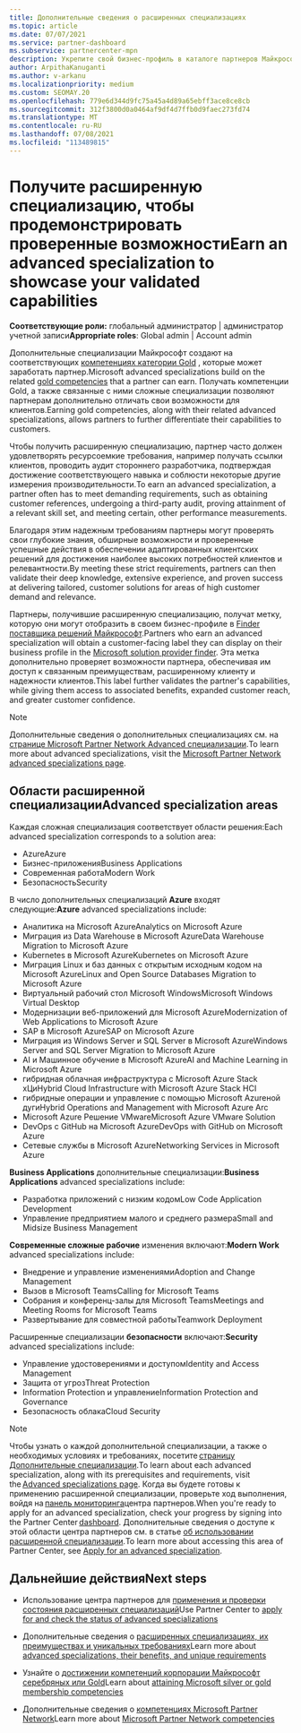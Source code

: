 ```yaml
---
title: Дополнительные сведения о расширенных специализациях
ms.topic: article
ms.date: 07/07/2021
ms.service: partner-dashboard
ms.subservice: partnercenter-mpn
description: Укрепите свой бизнес-профиль в каталоге партнеров Майкрософт. Узнайте о расширенных специализациях, которые можно достичь с помощью имеющихся компетенций Gold и серебряных.
author: ArpithaKanuganti
ms.author: v-arkanu
ms.localizationpriority: medium
ms.custom: SEOMAY.20
ms.openlocfilehash: 779e6d344d9fc75a45a4d89a65ebff3ace8ce8cb
ms.sourcegitcommit: 312f3800d0a0464af9df4d7ffb0d9faec273fd74
ms.translationtype: MT
ms.contentlocale: ru-RU
ms.lasthandoff: 07/08/2021
ms.locfileid: "113489815"
---
```

# <a name="earn-an-advanced-specialization-to-showcase-your-validated-capabilities"></a><span data-ttu-id="5f844-104">Получите расширенную специализацию, чтобы продемонстрировать проверенные возможности</span><span class="sxs-lookup"><span data-stu-id="5f844-104">Earn an advanced specialization to showcase your validated capabilities</span></span>

<span data-ttu-id="5f844-105">**Соответствующие роли:** глобальный администратор | администратор учетной записи</span><span class="sxs-lookup"><span data-stu-id="5f844-105">**Appropriate roles**: Global admin | Account admin</span></span>

<span data-ttu-id="5f844-106">Дополнительные специализации Майкрософт создают на соответствующих [компетенциях категории Gold](learn-about-competencies.md) , которые может заработать партнер.</span><span class="sxs-lookup"><span data-stu-id="5f844-106">Microsoft advanced specializations build on the related [gold competencies](learn-about-competencies.md) that a partner can earn.</span></span> <span data-ttu-id="5f844-107">Получать компетенции Gold, а также связанные с ними сложные специализации позволяют партнерам дополнительно отличать свои возможности для клиентов.</span><span class="sxs-lookup"><span data-stu-id="5f844-107">Earning gold competencies, along with their related advanced specializations, allows partners to further differentiate their capabilities to customers.</span></span>

<span data-ttu-id="5f844-108">Чтобы получить расширенную специализацию, партнер часто должен удовлетворять ресурсоемкие требования, например получать ссылки клиентов, проводить аудит стороннего разработчика, подтверждая достижение соответствующего навыка и соблюсти некоторые другие измерения производительности.</span><span class="sxs-lookup"><span data-stu-id="5f844-108">To earn an advanced specialization, a partner often has to meet demanding requirements, such as obtaining customer references, undergoing a third-party audit, proving attainment of a relevant skill set, and meeting certain, other performance measurements.</span></span>

<span data-ttu-id="5f844-109">Благодаря этим надежным требованиям партнеры могут проверять свои глубокие знания, обширные возможности и проверенные успешные действия в обеспечении адаптированных клиентских решений для достижения наиболее высоких потребностей клиентов и релевантности.</span><span class="sxs-lookup"><span data-stu-id="5f844-109">By meeting these strict requirements, partners can then validate their deep knowledge, extensive experience, and proven success at delivering tailored, customer solutions for areas of high customer demand and relevance.</span></span>

<span data-ttu-id="5f844-110">Партнеры, получившие расширенную специализацию, получат метку, которую они могут отобразить в своем бизнес-профиле в [Finder поставщика решений Майкрософт](https://www.microsoft.com/solution-providers/home).</span><span class="sxs-lookup"><span data-stu-id="5f844-110">Partners who earn an advanced specialization will obtain a customer-facing label they can display on their business profile in the [Microsoft solution provider finder](https://www.microsoft.com/solution-providers/home).</span></span> <span data-ttu-id="5f844-111">Эта метка дополнительно проверяет возможности партнера, обеспечивая им доступ к связанным преимуществам, расширенному клиенту и надежности клиентов.</span><span class="sxs-lookup"><span data-stu-id="5f844-111">This label further validates the partner's capabilities, while giving them access to associated benefits, expanded customer reach, and greater customer confidence.</span></span>

> [!NOTE]
> <span data-ttu-id="5f844-112">Дополнительные сведения о дополнительных специализациях см. на [странице Microsoft Partner Network Advanced специализации](https://partner.microsoft.com/membership/advanced-specialization).</span><span class="sxs-lookup"><span data-stu-id="5f844-112">To learn more about advanced specializations, visit the [Microsoft Partner Network advanced specializations page](https://partner.microsoft.com/membership/advanced-specialization).</span></span>

## <a name="advanced-specialization-areas"></a><span data-ttu-id="5f844-113">Области расширенной специализации</span><span class="sxs-lookup"><span data-stu-id="5f844-113">Advanced specialization areas</span></span>

<span data-ttu-id="5f844-114">Каждая сложная специализация соответствует области решения:</span><span class="sxs-lookup"><span data-stu-id="5f844-114">Each advanced specialization corresponds to a solution area:</span></span>

- <span data-ttu-id="5f844-115">Azure</span><span class="sxs-lookup"><span data-stu-id="5f844-115">Azure</span></span>
- <span data-ttu-id="5f844-116">Бизнес-приложения</span><span class="sxs-lookup"><span data-stu-id="5f844-116">Business Applications</span></span>
- <span data-ttu-id="5f844-117">Современная работа</span><span class="sxs-lookup"><span data-stu-id="5f844-117">Modern Work</span></span>
- <span data-ttu-id="5f844-118">Безопасность</span><span class="sxs-lookup"><span data-stu-id="5f844-118">Security</span></span>

<span data-ttu-id="5f844-119">В число дополнительных специализаций **Azure** входят следующие:</span><span class="sxs-lookup"><span data-stu-id="5f844-119">**Azure** advanced specializations include:</span></span>

- <span data-ttu-id="5f844-120">Аналитика на Microsoft Azure</span><span class="sxs-lookup"><span data-stu-id="5f844-120">Analytics on Microsoft Azure</span></span>
- <span data-ttu-id="5f844-121">Миграция из Data Warehouse в Microsoft Azure</span><span class="sxs-lookup"><span data-stu-id="5f844-121">Data Warehouse Migration to Microsoft Azure</span></span>
- <span data-ttu-id="5f844-122">Kubernetes в Microsoft Azure</span><span class="sxs-lookup"><span data-stu-id="5f844-122">Kubernetes on Microsoft Azure</span></span>
- <span data-ttu-id="5f844-123">Миграция Linux и баз данных с открытым исходным кодом на Microsoft Azure</span><span class="sxs-lookup"><span data-stu-id="5f844-123">Linux and Open Source Databases Migration to Microsoft Azure</span></span>
- <span data-ttu-id="5f844-124">Виртуальный рабочий стол Microsoft Windows</span><span class="sxs-lookup"><span data-stu-id="5f844-124">Microsoft Windows Virtual Desktop</span></span>
- <span data-ttu-id="5f844-125">Модернизации веб-приложений для Microsoft Azure</span><span class="sxs-lookup"><span data-stu-id="5f844-125">Modernization of Web Applications to Microsoft Azure</span></span>
- <span data-ttu-id="5f844-126">SAP в Microsoft Azure</span><span class="sxs-lookup"><span data-stu-id="5f844-126">SAP on Microsoft Azure</span></span>
- <span data-ttu-id="5f844-127">Миграция из Windows Server и SQL Server в Microsoft Azure</span><span class="sxs-lookup"><span data-stu-id="5f844-127">Windows Server and SQL Server Migration to Microsoft Azure</span></span>
- <span data-ttu-id="5f844-128">AI и Машинное обучение в Microsoft Azure</span><span class="sxs-lookup"><span data-stu-id="5f844-128">AI and Machine Learning in Microsoft Azure</span></span>
- <span data-ttu-id="5f844-129">гибридная облачная инфраструктура с Microsoft Azure Stack хЦи</span><span class="sxs-lookup"><span data-stu-id="5f844-129">Hybrid Cloud Infrastructure with Microsoft Azure Stack HCI</span></span>
- <span data-ttu-id="5f844-130">гибридные операции и управление с помощью Microsoft Azureной дуги</span><span class="sxs-lookup"><span data-stu-id="5f844-130">Hybrid Operations and Management with Microsoft Azure Arc</span></span>
- <span data-ttu-id="5f844-131">Microsoft Azure Решение VMware</span><span class="sxs-lookup"><span data-stu-id="5f844-131">Microsoft Azure VMware Solution</span></span>
- <span data-ttu-id="5f844-132">DevOps с GitHub на Microsoft Azure</span><span class="sxs-lookup"><span data-stu-id="5f844-132">DevOps with GitHub on Microsoft Azure</span></span>
- <span data-ttu-id="5f844-133">Сетевые службы в Microsoft Azure</span><span class="sxs-lookup"><span data-stu-id="5f844-133">Networking Services in Microsoft Azure</span></span>


<span data-ttu-id="5f844-134">**Business Applications** дополнительные специализации:</span><span class="sxs-lookup"><span data-stu-id="5f844-134">**Business Applications** advanced specializations include:</span></span>

- <span data-ttu-id="5f844-135">Разработка приложений с низким кодом</span><span class="sxs-lookup"><span data-stu-id="5f844-135">Low Code Application Development</span></span>
- <span data-ttu-id="5f844-136">Управление предприятием малого и среднего размера</span><span class="sxs-lookup"><span data-stu-id="5f844-136">Small and Midsize Business Management</span></span>

<span data-ttu-id="5f844-137">**Современные сложные рабочие** изменения включают:</span><span class="sxs-lookup"><span data-stu-id="5f844-137">**Modern Work** advanced specializations include:</span></span>

- <span data-ttu-id="5f844-138">Внедрение и управление изменениями</span><span class="sxs-lookup"><span data-stu-id="5f844-138">Adoption and Change Management</span></span>
- <span data-ttu-id="5f844-139">Вызов в Microsoft Teams</span><span class="sxs-lookup"><span data-stu-id="5f844-139">Calling for Microsoft Teams</span></span>
- <span data-ttu-id="5f844-140">Собрания и конференц-залы для Microsoft Teams</span><span class="sxs-lookup"><span data-stu-id="5f844-140">Meetings and Meeting Rooms for Microsoft Teams</span></span>
- <span data-ttu-id="5f844-141">Развертывание для совместной работы</span><span class="sxs-lookup"><span data-stu-id="5f844-141">Teamwork Deployment</span></span>

<span data-ttu-id="5f844-142">Расширенные специализации **безопасности** включают:</span><span class="sxs-lookup"><span data-stu-id="5f844-142">**Security** advanced specializations include:</span></span>

- <span data-ttu-id="5f844-143">Управление удостоверениями и доступом</span><span class="sxs-lookup"><span data-stu-id="5f844-143">Identity and Access Management</span></span>
- <span data-ttu-id="5f844-144">Защита от угроз</span><span class="sxs-lookup"><span data-stu-id="5f844-144">Threat Protection</span></span>
- <span data-ttu-id="5f844-145">Information Protection и управление</span><span class="sxs-lookup"><span data-stu-id="5f844-145">Information Protection and Governance</span></span>
- <span data-ttu-id="5f844-146">Безопасность облака</span><span class="sxs-lookup"><span data-stu-id="5f844-146">Cloud Security</span></span>

> [!NOTE]
> <span data-ttu-id="5f844-147">Чтобы узнать о каждой дополнительной специализации, а также о необходимых условиях и требованиях, посетите [страницу Дополнительные специализации](https://partner.microsoft.com/membership/advanced-specialization).</span><span class="sxs-lookup"><span data-stu-id="5f844-147">To learn about each advanced specialization, along with its prerequisites and requirements, visit the [Advanced specializations page](https://partner.microsoft.com/membership/advanced-specialization).</span></span> <span data-ttu-id="5f844-148">Когда вы будете готовы к применению расширенной специализации, проверьте ход выполнения, войдя на [панель мониторинга](https://partner.microsoft.com/dashboard)центра партнеров.</span><span class="sxs-lookup"><span data-stu-id="5f844-148">When you're ready to apply for an advanced specialization, check your progress by signing into the Partner Center [dashboard](https://partner.microsoft.com/dashboard).</span></span> <span data-ttu-id="5f844-149">Дополнительные сведения о доступе к этой области центра партнеров см. в статье [об использовании расширенной специализации](advanced-specializations-apply.md).</span><span class="sxs-lookup"><span data-stu-id="5f844-149">To learn more about accessing this area of Partner Center, see [Apply for an advanced specialization](advanced-specializations-apply.md).</span></span>

## <a name="next-steps"></a><span data-ttu-id="5f844-150">Дальнейшие действия</span><span class="sxs-lookup"><span data-stu-id="5f844-150">Next steps</span></span>

- <span data-ttu-id="5f844-151">Использование центра партнеров для [применения и проверки состояния расширенных специализаций](advanced-specializations-apply.md)</span><span class="sxs-lookup"><span data-stu-id="5f844-151">Use Partner Center to [apply for and check the status of advanced specializations](advanced-specializations-apply.md)</span></span>

- <span data-ttu-id="5f844-152">Дополнительные сведения о [расширенных специализациях, их преимуществах и уникальных требованиях](https://partner.microsoft.com/membership/advanced-specialization)</span><span class="sxs-lookup"><span data-stu-id="5f844-152">Learn more about [advanced specializations, their benefits, and unique requirements](https://partner.microsoft.com/membership/advanced-specialization)</span></span>

- <span data-ttu-id="5f844-153">Узнайте о [достижении компетенций корпорации Майкрософт серебряных или Gold](learn-about-competencies.md)</span><span class="sxs-lookup"><span data-stu-id="5f844-153">Learn about [attaining Microsoft silver or gold membership competencies](learn-about-competencies.md)</span></span>

- <span data-ttu-id="5f844-154">Дополнительные сведения о [компетенциях Microsoft Partner Network](https://partner.microsoft.com/membership/competencies)</span><span class="sxs-lookup"><span data-stu-id="5f844-154">Learn more about [Microsoft Partner Network competencies](https://partner.microsoft.com/membership/competencies)</span></span>